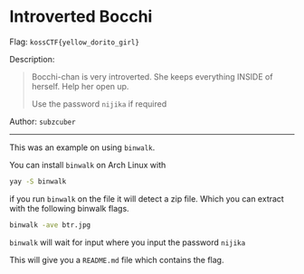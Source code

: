 # Introverted Bocchi

Flag: `kossCTF{yellow_dorito_girl}`

Description:
> Bocchi-chan is very introverted. She keeps everything INSIDE of herself. Help her open up.
> 
> Use the password `nijika` if required

Author: `subzcuber`

---

This was an example on using `binwalk`. 

You can install `binwalk` on Arch Linux with 

```sh
yay -S binwalk
```

if you run `binwalk` on the file it will detect a zip file. Which you can extract with the following binwalk flags.

```sh
binwalk -ave btr.jpg
```

`binwalk` will wait for input where you input the password `nijika`

This will give you a `README.md` file which contains the flag.
